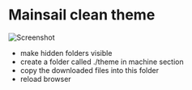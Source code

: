 # Mainsail clean theme

![Screenshot](https://github.com/bumbeng/mainsail_theme_clean/assets/111509593/8dd7ae81-50b6-441d-8057-842e97c2e9d4)


- make hidden folders visible
- create a folder called ./theme in machine section
- copy the downloaded files into this folder
- reload browser

